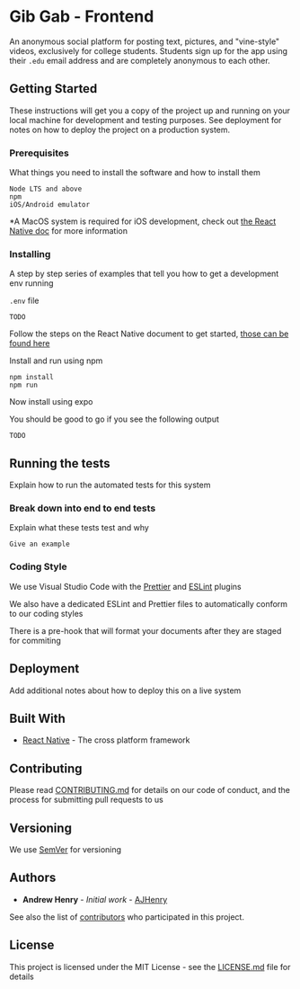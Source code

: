 # Gib Gab - Frontend

An anonymous social platform for posting text, pictures, and "vine-style" videos, exclusively for college students. Students sign up for the app using their `.edu` email address and are completely anonymous to each other.

## Getting Started

These instructions will get you a copy of the project up and running on your local machine for development and testing purposes. See deployment for notes on how to deploy the project on a production system.

### Prerequisites

What things you need to install the software and how to install them

```
Node LTS and above
npm
iOS/Android emulator
```

\*A MacOS system is required for iOS development, check out [the React Native doc](https://facebook.github.io/react-native/docs/getting-started.html) for more information

### Installing

A step by step series of examples that tell you how to get a development env running

`.env` file

```
TODO
```

Follow the steps on the React Native document to get started, [those can be found here](https://facebook.github.io/react-native/docs/getting-started.html)

Install and run using npm

```
npm install
npm run
```

Now install using expo

You should be good to go if you see the following output

```
TODO
```

## Running the tests

Explain how to run the automated tests for this system

### Break down into end to end tests

Explain what these tests test and why

```
Give an example
```

### Coding Style

We use Visual Studio Code with the [Prettier](https://prettier.io/) and [ESLint](https://eslint.org/) plugins

We also have a dedicated ESLint and Prettier files to automatically conform to our coding styles

There is a pre-hook that will format your documents after they are staged for commiting

## Deployment

Add additional notes about how to deploy this on a live system

## Built With

- [React Native](https://facebook.github.io/react-native/) - The cross platform framework

## Contributing

Please read [CONTRIBUTING.md](CONTRIBUTING.md) for details on our code of conduct, and the process for submitting pull requests to us

## Versioning

We use [SemVer](http://semver.org/) for versioning

## Authors

- **Andrew Henry** - _Initial work_ - [AJHenry](https://github.com/AJHenry)

See also the list of [contributors](https://github.com/your/project/contributors) who participated in this project.

## License

This project is licensed under the MIT License - see the [LICENSE.md](LICENSE.md) file for details
